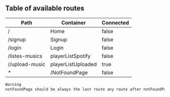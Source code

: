 ## Table of available routes

| Path                     | Container             | Connected |
| ------------------------ | --------------------- | --------- |
| /                        | Home                  | false     |
| /signup                  | Signup                | false     |
| /login                   | Login                 | false     |
| /listes-musics           | playerListSpotify     | false     |
| //upload-music           | playerListUploaded    | true      |
| \*                       | /NotFoundPage         | false     |

```sh
Warning
notFoundPage should be always the last route any route after notFoundPage will be ignored
```
